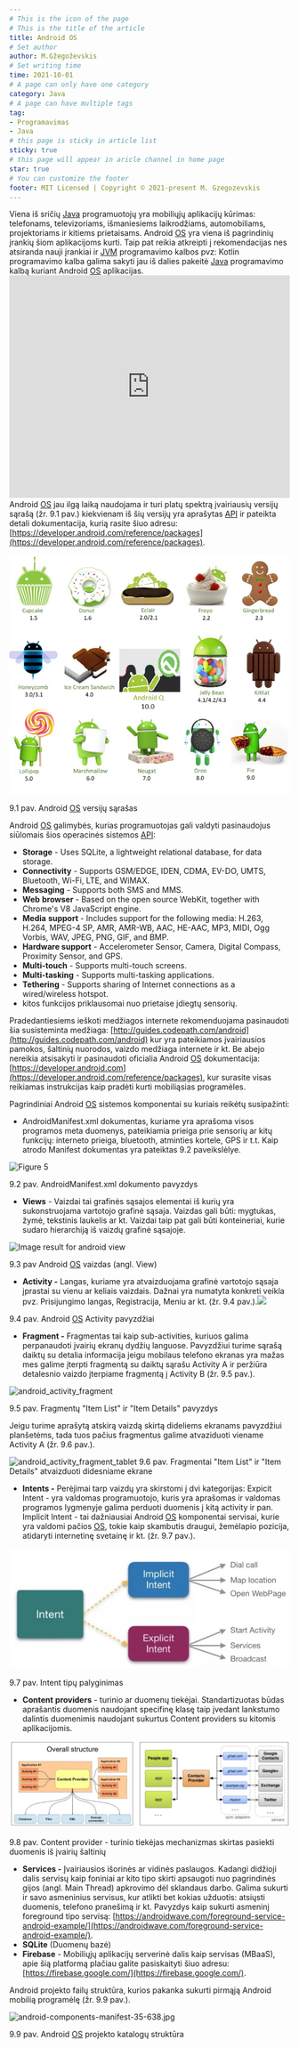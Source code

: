 ```yaml
---
# This is the icon of the page
# This is the title of the article
title: Android OS
# Set author
author: M.Gžegoževskis
# Set writing time
time: 2021-10-01
# A page can only have one category
category: Java
# A page can have multiple tags
tag:
- Programavimas
- Java
# this page is sticky in article list
sticky: true
# this page will appear in aricle channel in home page
star: true
# You can customize the footer
footer: MIT Licensed | Copyright © 2021-present M. Gzegozevskis
---
```


Viena iš sričių [Java](https://vma-test.viko.lt/mod/glossary/showentry.php?eid=32&displayformat=dictionary "Terminų ir santrumpų žodynas: Java") programuotojų yra mobiliųjų aplikacijų kūrimas: telefonams, televizoriams, išmaniesiems laikrodžiams, automobiliams, projektoriams ir kitiems prietaisams. Android [OS](https://vma-test.viko.lt/mod/glossary/showentry.php?eid=36&displayformat=dictionary "Terminų ir santrumpų žodynas: OS") yra viena iš pagrindinių įrankių šiom aplikacijoms kurti. Taip pat reikia atkreipti į rekomendacijas nes atsiranda nauji įrankiai ir [JVM](https://vma-test.viko.lt/mod/glossary/showentry.php?eid=33&displayformat=dictionary "Terminų ir santrumpų žodynas: JVM") programavimo kalbos pvz: Kotlin programavimo kalba galima sakyti jau iš dalies pakeitė [Java](https://vma-test.viko.lt/mod/glossary/showentry.php?eid=32&displayformat=dictionary "Terminų ir santrumpų žodynas: Java") programavimo kalbą kuriant Android [OS](https://vma-test.viko.lt/mod/glossary/showentry.php?eid=36&displayformat=dictionary "Terminų ir santrumpų žodynas: OS") aplikacijas. <iframe width="100%" height="400" src="https://www.youtube.com/embed/f1sPwDpU7mQ" title="YouTube video player" frameborder="0" allow="accelerometer; autoplay; clipboard-write; encrypted-media; gyroscope; picture-in-picture" allowfullscreen></iframe>Android [OS](https://vma-test.viko.lt/mod/glossary/showentry.php?eid=36&displayformat=dictionary "Terminų ir santrumpų žodynas: OS") jau ilgą laiką naudojama ir turi platų spektrą įvairiausių versijų sąrašą (žr. 9.1 pav.) kiekvienam iš šių versijų yra aprašytas [API](https://vma-test.viko.lt/mod/glossary/showentry.php?eid=45&displayformat=dictionary "Terminų ir santrumpų žodynas: API") ir pateikta detali dokumentacija, kurią rasite šiuo adresu: [https://developer.android.com/reference/packages](https://developer.android.com/reference/packages).

![android.png](https://github.com/eif-courses/moodle-java/blob/master/android.png?raw=true)

9\.1 pav. Android [OS](https://vma-test.viko.lt/mod/glossary/showentry.php?eid=36&displayformat=dictionary "Terminų ir santrumpų žodynas: OS") versijų sąrašas

Android [OS](https://vma-test.viko.lt/mod/glossary/showentry.php?eid=36&displayformat=dictionary "Terminų ir santrumpų žodynas: OS") galimybės, kurias programuotojas gali valdyti pasinaudojus siūlomais šios operacinės sistemos [API](https://vma-test.viko.lt/mod/glossary/showentry.php?eid=45&displayformat=dictionary "Terminų ir santrumpų žodynas: API"):

* **Storage** - Uses SQLite, a lightweight relational database, for data storage.
* **Connectivity** - Supports GSM/EDGE, IDEN, CDMA, EV-DO, UMTS, Bluetooth, Wi-Fi, LTE, and WiMAX.
* **Messaging** - Supports both SMS and MMS.
* **Web** **browser** - Based on the open source WebKit, together with Chrome's V8 JavaScript engine.
* **Media** **support** - Includes support for the following media: H.263, H.264, MPEG-4 SP, AMR, AMR-WB, AAC, HE-AAC, MP3, MIDI, Ogg Vorbis, WAV, JPEG, PNG, GIF, and BMP.
* **Hardware support** - Accelerometer Sensor, Camera, Digital Compass, Proximity Sensor, and GPS.
* **Multi-touch** - Supports multi-touch screens.
* **Multi-tasking** - Supports multi-tasking applications.
* **Tethering** - Supports sharing of Internet connections as a wired/wireless hotspot.
* kitos funkcijos priklausomai nuo prietaise įdiegtų sensorių.

Pradedantiesiems ieškoti medžiagos internete rekomenduojama pasinaudoti šia susisteminta medžiaga: [http://guides.codepath.com/android](http://guides.codepath.com/android) kur yra pateikiamos įvairiausios pamokos, šaltinių nuorodos, vaizdo medžiaga internete ir kt. Be abejo nereikia atsisakyti ir pasinaudoti oficialia Android [OS](https://vma-test.viko.lt/mod/glossary/showentry.php?eid=36&displayformat=dictionary "Terminų ir santrumpų žodynas: OS") dokumentacija: [https://developer.android.com](https://developer.android.com/reference/packages), kur surasite visas reikiamas instrukcijas kaip pradėti kurti mobiliąsias programėles.

Pagrindiniai Android [OS](https://vma-test.viko.lt/mod/glossary/showentry.php?eid=36&displayformat=dictionary "Terminų ir santrumpų žodynas: OS") sistemos komponentai su kuriais reikėtų susipažinti:

* AndroidManifest.xml dokumentas, kuriame yra aprašoma visos programos meta duomenys, pateikiamia prieiga prie sensorių ar kitų funkcijų: interneto prieiga, bluetooth, atminties kortele, GPS ir t.t. Kaip atrodo Manifest dokumentas yra pateiktas 9.2 paveikslėlye.

![Figure 5](https://i2.wp.com/www.techjini.com/wp-content/uploads/2017/02/Figure-5-1024x609.png?resize=1024%2C609)

9\.2 pav. AndroidManifest.xml dokumento pavyzdys

* **Views** - Vaizdai tai grafinės sąsajos elementai iš kurių yra sukonstruojama vartotojo grafinė sąsaja. Vaizdas gali būti: mygtukas, žymė, tekstinis laukelis ar kt. Vaizdai taip pat gali būti konteineriai, kurie sudaro hierarchiją iš vaizdų grafinė sąsajoje.

![Image result for android view](https://www.studytonight.com/android/images/android-view-types.jpg)

9\.3 pav Android [OS](https://vma-test.viko.lt/mod/glossary/showentry.php?eid=36&displayformat=dictionary "Terminų ir santrumpų žodynas: OS") vaizdas (angl. View)

* **Activity -** Langas, kuriame yra atvaizduojama grafinė vartotojo sąsaja įprastai su vienu ar keliais vaizdais. Dažnai yra numatyta konkreti veikla pvz. Prisijungimo langas, Registracija, Meniu ar kt. (žr. 9.4 pav.).![](https://lh4.googleusercontent.com/YQ4y80j1dRuLdoglP7nwhzXqqOaLsmEew2jT1_iXVXxZ6ho4_vLZeOzfsS932A7maCy6hdjxue7M3shtqDcnldxyEXRwYTBoX4WE1aLJIi6cElZL4ygLav7Pr_DFYRHpxpxx3GdZq8I)

9\.4 pav. Android [OS](https://vma-test.viko.lt/mod/glossary/showentry.php?eid=36&displayformat=dictionary "Terminų ir santrumpų žodynas: OS") Activity pavyzdžiai

* **Fragment -** Fragmentas tai kaip sub-activities, kuriuos galima perpanaudoti įvairių ekranų dydžių languose. Pavyzdžiui turime sąrašą daiktų su detalia informacija jeigu mobilaus telefono ekranas yra mažas mes galime įterpti fragmentą su daiktų sąrašu Activity A ir peržiūra detalesnio vaizdo įterpiame fragmentą į Activity B (žr. 9.5 pav.).

![android_activity_fragment](https://lh5.ggpht.com/-ZKO_-8cTh74/USZCkP_umWI/AAAAAAAAAb4/HMdTpWt2J2g/android_activity_fragment_thumb1.png?imgmax=800)

9\.5 pav. Fragmentų "Item List" ir "Item Details" pavyzdys

Jeigu turime aprašytą atskirą vaizdą skirtą dideliems ekranams pavyzdžiui planšetėms, tada tuos pačius fragmentus galime atvaziduoti viename Activity A (žr. 9.6 pav.).

![android_activity_fragment_tablet](https://lh6.ggpht.com/-ZKL8za5xQG4/USZCmhJBqjI/AAAAAAAAAcI/27DRd2impmY/android_activity_fragment_tablet_thu.png?imgmax=800) 9.6 pav. Fragmentai "Item List" ir "Item Details" atvaizduoti didesniame ekrane

* **Intents -** Perėjimai tarp vaizdų yra skirstomi į dvi kategorijas: Expicit Intent - yra valdomas programuotojo, kuris yra aprašomas ir valdomas programos lygmenyje galima perduoti duomenis į kitą activity ir pan. Implicit Intent - tai dažniausiai Android [OS](https://vma-test.viko.lt/mod/glossary/showentry.php?eid=36&displayformat=dictionary "Terminų ir santrumpų žodynas: OS") komponentai servisai, kurie yra valdomi pačios [OS](https://vma-test.viko.lt/mod/glossary/showentry.php?eid=36&displayformat=dictionary "Terminų ir santrumpų žodynas: OS"), tokie kaip skambutis draugui, žemėlapio pozicija, atidaryti internetinę svetainę ir kt. (žr. 9.7 pav.).

![intentas.jpg](https://github.com/eif-courses/moodle-java/blob/master/intentas.jpg?raw=true)

9\.7 pav. Intent tipų palyginimas

* **Content** **providers** - turinio ar duomenų tiekėjai. Standartizuotas būdas aprašantis duomenis naudojant specifinę klasę taip įvedant lankstumo dalintis duomenimis naudojant sukurtus Content providers su kitomis aplikacijomis.

![provider.jpg](https://github.com/eif-courses/moodle-java/blob/master/provider.jpg?raw=true)

9\.8 pav. Content provider - turinio tiekėjas mechanizmas skirtas pasiekti duomenis iš įvairių šaltinių

* **Services -** Įvairiausios išorinės ar vidinės paslaugos. Kadangi didžioji dalis servisų kaip foniniai ar kito tipo skirti apsaugoti nuo pagrindinės gijos (angl. Main Thread) apkrovimo dėl sklandaus darbo. Galima sukurti ir savo asmeninius servisus, kur atlikti bet kokias užduotis: atsiųsti duomenis, telefono pranešimą ir kt. Pavyzdys kaip sukurti asmeninį foreground tipo servisą: [https://androidwave.com/foreground-service-android-example/](https://androidwave.com/foreground-service-android-example/).
* **SQLite** (Duomenų bazė)
* **Firebase** - Mobiliųjų aplikacijų serverinė dalis kaip servisas (MBaaS), apie šią platformą plačiau galite pasiskaityti šiuo adresu: [https://firebase.google.com/](https://firebase.google.com/).

Android projekto failų struktūra, kurios pakanka sukurti pirmąją Android mobilią programėlę (žr. 9.9 pav.).

![android-components-manifest-35-638.jpg](https://lh5.googleusercontent.com/oqSKIseBcpL-dLlWBCVK6GxSXYiCcYiiUGRYjt9Ggi0Xd8GrY5jsCR_kvBLX_Ra63NwFm7_dw_42H6dbMSUbUh0xF0GB6t49r9aowCnpE8t-trzqXhzK3RtkCZjvszKK6mKN1wIQsdM)

9\.9 pav. Android [OS](https://vma-test.viko.lt/mod/glossary/showentry.php?eid=36&displayformat=dictionary "Terminų ir santrumpų žodynas: OS") projekto katalogų struktūra
